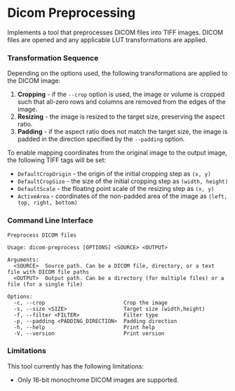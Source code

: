 # Dicom Preprocessing

Implements a tool that preprocesses DICOM files into TIFF images.
DICOM files are opened and any applicable LUT transformations are applied.

### Transformation Sequence

Depending on the options used, the following transformations are applied to the DICOM image:

1. **Cropping** - if the `--crop` option is used, the image or volume is cropped such that all-zero rows and columns are removed
from the edges of the image.
2. **Resizing** - the image is resized to the target size, preserving the aspect ratio.
3. **Padding** - if the aspect ratio does not match the target size, the image is padded in the direction specified by the `--padding` option.

To enable mapping coordinates from the original image to the output image, the following TIFF tags will be set:
- `DefaultCropOrigin` - the origin of the initial cropping step as `(x, y)`
- `DefaultCropSize` - the size of the initial cropping step as `(width, height)`
- `DefaultScale` - the floating point scale of the resizing step as `(x, y)`
- `ActiveArea` - coordinates of the non-padded area of the image as `(left, top, right, bottom)`


### Command Line Interface

```
Preprocess DICOM files

Usage: dicom-preprocess [OPTIONS] <SOURCE> <OUTPUT>

Arguments:
  <SOURCE>  Source path. Can be a DICOM file, directory, or a text file with DICOM file paths
  <OUTPUT>  Output path. Can be a directory (for multiple files) or a file (for a single file)

Options:
  -c, --crop                         Crop the image
  -s, --size <SIZE>                  Target size (width,height)
  -f, --filter <FILTER>              Filter type 
  -p, --padding <PADDING_DIRECTION>  Padding direction 
  -h, --help                         Print help
  -V, --version                      Print version
```

### Limitations

This tool currently has the following limitations:
- Only 16-bit monochrome DICOM images are supported.